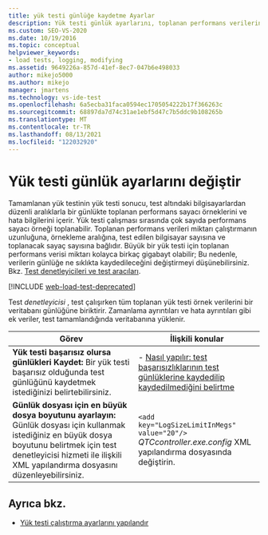 ```yaml
---
title: yük testi günlüğe kaydetme Ayarlar
description: Yük testi günlük ayarlarını, toplanan performans verilerinin miktarını denetlemek için değiştirme hakkında bilgi edinin. Bu, çok büyük sonuç dosyalarına yol açabilir.
ms.custom: SEO-VS-2020
ms.date: 10/19/2016
ms.topic: conceptual
helpviewer_keywords:
- load tests, logging, modifying
ms.assetid: 9649226a-857d-41ef-8ec7-047b6e498033
author: mikejo5000
ms.author: mikejo
manager: jmartens
ms.technology: vs-ide-test
ms.openlocfilehash: 6a5ecba31faca0594ec1705054222b17f366263c
ms.sourcegitcommit: 68897da7d74c31ae1ebf5d47c7b5ddc9b108265b
ms.translationtype: MT
ms.contentlocale: tr-TR
ms.lasthandoff: 08/13/2021
ms.locfileid: "122032920"
---
```

# <a name="modify-load-test-logging-settings"></a>Yük testi günlük ayarlarını değiştir

Tamamlanan yük testinin yük testi sonucu, test altındaki bilgisayarlardan düzenli aralıklarla bir günlükte toplanan performans sayacı örneklerini ve hata bilgilerini içerir. Yük testi çalışması sırasında çok sayıda performans sayacı örneği toplanabilir. Toplanan performans verileri miktarı çalıştırmanın uzunluğuna, örnekleme aralığına, test edilen bilgisayar sayısına ve toplanacak sayaç sayısına bağlıdır. Büyük bir yük testi için toplanan performans verisi miktarı kolayca birkaç gigabayt olabilir; Bu nedenle, verilerin günlüğe ne sıklıkta kaydedileceğini değiştirmeyi düşünebilirsiniz. Bkz. [Test denetleyicileri ve test aracıları](configure-test-agents-and-controllers-for-load-tests.md).

[!INCLUDE [web-load-test-deprecated](includes/web-load-test-deprecated.md)]

Test *denetleyicisi* , test çalışırken tüm toplanan yük testi örnek verilerini bir veritabanı günlüğüne biriktirir. Zamanlama ayrıntıları ve hata ayrıntıları gibi ek veriler, test tamamlandığında veritabanına yüklenir.

|Görev|İlişkili konular|
|-|-----------------------|
|**Yük testi başarısız olursa günlükleri Kaydet:** Bir yük testi başarısız olduğunda test günlüğünü kaydetmek istediğinizi belirtebilirsiniz.|-   [Nasıl yapılır: test başarısızlıklarının test günlüklerine kaydedilip kaydedilmediğini belirtme](../test/how-to-specify-if-test-failures-are-saved-to-test-logs.md)|
|**Günlük dosyası için en büyük dosya boyutunu ayarlayın:** Günlük dosyası için kullanmak istediğiniz en büyük dosya boyutunu belirtmek için test denetleyicisi hizmeti ile ilişkili XML yapılandırma dosyasını düzenleyebilirsiniz.|`<add key="LogSizeLimitInMegs" value="20"/>` *QTCcontroller.exe.config* XML yapılandırma dosyasında değiştirin.|

## <a name="see-also"></a>Ayrıca bkz.

- [Yük testi çalıştırma ayarlarını yapılandır](../test/configure-load-test-run-settings.md)
